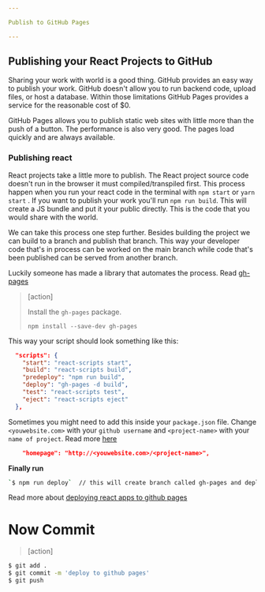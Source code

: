 ```yaml
---

Publish to GitHub Pages

---
```


## Publishing your React Projects to GitHub

Sharing your work with world is a good thing. GitHub provides an easy way to publish your work. GitHub doesn't allow you to run backend code, upload files, or host a database. Within those limitations GitHub Pages provides a service for the reasonable cost of $0.

GitHub Pages allows you to publish static web sites with little more than the push of a button. The performance is also very good. The pages load quickly and are always available.

### Publishing react

React projects take a little more to publish. The React project source code doesn't run in the browser it must compiled/transpiled first. This process happen when you run your react code in the terminal with `npm start` or `yarn start` . If you want to publish your work you'll run `npm run build`. This will create a JS bundle and put it your public directly. This is the code that you would share with the world.

We can take this process one step further. Besides building the project we can build to a branch and publish that branch. This way your developer code that's in process can be worked on the main branch while code that's been published can be served from another branch.

Luckily someone has made a library that automates the process. Read [gh-pages](https://github.com/tschaub/gh-pages)

> [action]
>
> Install the `gh-pages` package.
>
> `npm install --save-dev gh-pages`

This way your script should look something like this:

```JSON
  "scripts": {
    "start": "react-scripts start",
    "build": "react-scripts build",
    "predeploy": "npm run build",
    "deploy": "gh-pages -d build",
    "test": "react-scripts test",
    "eject": "react-scripts eject"
  },
```

Sometimes you might need to add this inside your `package.json` file. Change `<youwebsite.com>` with your `github username` and `<project-name>` with your `name of project`. Read more [here](https://create-react-app.dev/docs/deployment/#building-for-relative-paths)

```JSON
    "homepage": "http://<youwebsite.com>/<project-name>",
```


**Finally run**

```bash
`$ npm run deploy`  // this will create branch called gh-pages and deploy your site 
```

Read more about [deploying react apps to github pages](https://www.freecodecamp.org/news/deploy-a-react-app-to-github-pages/)


# Now Commit

> [action]

```bash
$ git add .
$ git commit -m 'deploy to github pages'
$ git push
```
